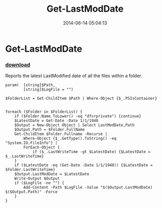 ﻿---
pid:            5240
poster:         dragonmc77
title:          Get-LastModDate
date:           2014-06-14 05:04:13
format:         posh
parent:         0
parent:         0

---

# Get-LastModDate

### [download](5240.ps1)

Reports the latest LastModified date of all the files within a folder.

```posh
param(  [string]$Path,
        [string]$LogFile = "")

$FolderList = Get-ChildItem $Path | Where-Object {$_.PSIsContainer}


foreach ($Folder in $FolderList) {
    if ($Folder.Name.ToLower() -eq "dfsrprivate") {continue}
    $LatestDate = Get-Date -Date 1/1/1940
    $Output = New-Object Object | Select LastModDate,Path
    $Output.Path = $Folder.FullName
    Get-ChildItem $Folder.Fullname -Recurse | 
        Where-Object {$_.GetType().ToString() -eq "System.IO.FileInfo"} |
        ForEach-Object {
            if ($_.LastWriteTime -gt $LatestDate) {$LatestDate = $_.LastWriteTime}
    }
	if ($LatestDate -eq (Get-Date -Date 1/1/1940)) {$LatestDate = $Folder.LastWriteTime}
    $Output.LastModDate = $LatestDate
    Write-Output $Output
    if ($LogFile -ne "") {
        Add-Content -Path $LogFile -Value "$($Output.LastModDate)   $($Output.Path)" -Force
    }
}
```
